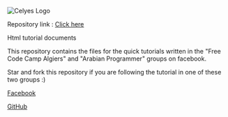 ![Celyes Logo](http://b.up-00.com/2018/02/151821732343771.png)


Repository link : [Click here](https://github.com/celyes/tutorials)

Html tutorial documents

This repository contains the files for the quick tutorials
written in the "Free Code Camp Algiers" and "Arabian Programmer" groups 
on facebook.

Star and fork this repository if you are following the tutorial in one of these two groups :) 

[Facebook](https://fb.com/celyes01)

[GitHub](https://github.com/celyes)

